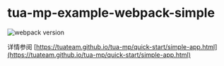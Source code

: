 # tua-mp-example-webpack-simple

![webpack version](https://img.shields.io/badge/webpack-%5E4.12.1-green.svg)

详情参阅 [https://tuateam.github.io/tua-mp/quick-start/simple-app.html](https://tuateam.github.io/tua-mp/quick-start/simple-app.html)
